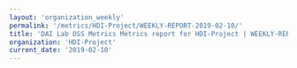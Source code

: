 ```yaml
---
layout: 'organization_weekly'
permalink: '/metrics/HDI-Project/WEEKLY-REPORT-2019-02-10/'
title: 'DAI Lab OSS Metrics Metrics report for HDI-Project | WEEKLY-REPORT-2019-02-10'
organization: 'HDI-Project'
current_date: '2019-02-10'
---
```

